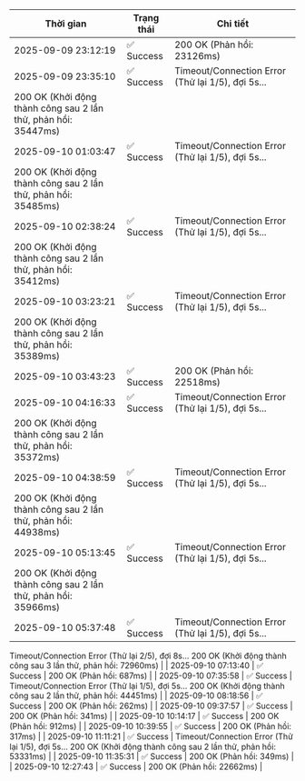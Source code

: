 | Thời gian | Trạng thái | Chi tiết |
|---|---|---|
| 2025-09-09 23:12:19 | ✅ Success | 200 OK (Phản hồi: 23126ms) |
| 2025-09-09 23:35:10 | ✅ Success | Timeout/Connection Error (Thử lại 1/5), đợi 5s...
200 OK (Khởi động thành công sau 2 lần thử, phản hồi: 35447ms) |
| 2025-09-10 01:03:47 | ✅ Success | Timeout/Connection Error (Thử lại 1/5), đợi 5s...
200 OK (Khởi động thành công sau 2 lần thử, phản hồi: 35485ms) |
| 2025-09-10 02:38:24 | ✅ Success | Timeout/Connection Error (Thử lại 1/5), đợi 5s...
200 OK (Khởi động thành công sau 2 lần thử, phản hồi: 35412ms) |
| 2025-09-10 03:23:21 | ✅ Success | Timeout/Connection Error (Thử lại 1/5), đợi 5s...
200 OK (Khởi động thành công sau 2 lần thử, phản hồi: 35389ms) |
| 2025-09-10 03:43:23 | ✅ Success | 200 OK (Phản hồi: 22518ms) |
| 2025-09-10 04:16:33 | ✅ Success | Timeout/Connection Error (Thử lại 1/5), đợi 5s...
200 OK (Khởi động thành công sau 2 lần thử, phản hồi: 35372ms) |
| 2025-09-10 04:38:59 | ✅ Success | Timeout/Connection Error (Thử lại 1/5), đợi 5s...
200 OK (Khởi động thành công sau 2 lần thử, phản hồi: 44938ms) |
| 2025-09-10 05:13:45 | ✅ Success | Timeout/Connection Error (Thử lại 1/5), đợi 5s...
200 OK (Khởi động thành công sau 2 lần thử, phản hồi: 35966ms) |
| 2025-09-10 05:37:48 | ✅ Success | Timeout/Connection Error (Thử lại 1/5), đợi 5s...
Timeout/Connection Error (Thử lại 2/5), đợi 8s...
200 OK (Khởi động thành công sau 3 lần thử, phản hồi: 72960ms) |
| 2025-09-10 07:13:40 | ✅ Success | 200 OK (Phản hồi: 687ms) |
| 2025-09-10 07:35:58 | ✅ Success | Timeout/Connection Error (Thử lại 1/5), đợi 5s...
200 OK (Khởi động thành công sau 2 lần thử, phản hồi: 44451ms) |
| 2025-09-10 08:18:56 | ✅ Success | 200 OK (Phản hồi: 262ms) |
| 2025-09-10 09:37:57 | ✅ Success | 200 OK (Phản hồi: 341ms) |
| 2025-09-10 10:14:17 | ✅ Success | 200 OK (Phản hồi: 912ms) |
| 2025-09-10 10:39:55 | ✅ Success | 200 OK (Phản hồi: 317ms) |
| 2025-09-10 11:11:21 | ✅ Success | Timeout/Connection Error (Thử lại 1/5), đợi 5s...
200 OK (Khởi động thành công sau 2 lần thử, phản hồi: 53331ms) |
| 2025-09-10 11:35:31 | ✅ Success | 200 OK (Phản hồi: 349ms) |
| 2025-09-10 12:27:43 | ✅ Success | 200 OK (Phản hồi: 22662ms) |

